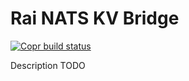 # Rai NATS KV Bridge

[![Copr build status](https://copr.fedorainfracloud.org/coprs/injinj/rel/package/natsmd/status_image/last_build.png)](https://copr.fedorainfracloud.org/coprs/injinj/rel/package/natsmd/)

Description TODO
